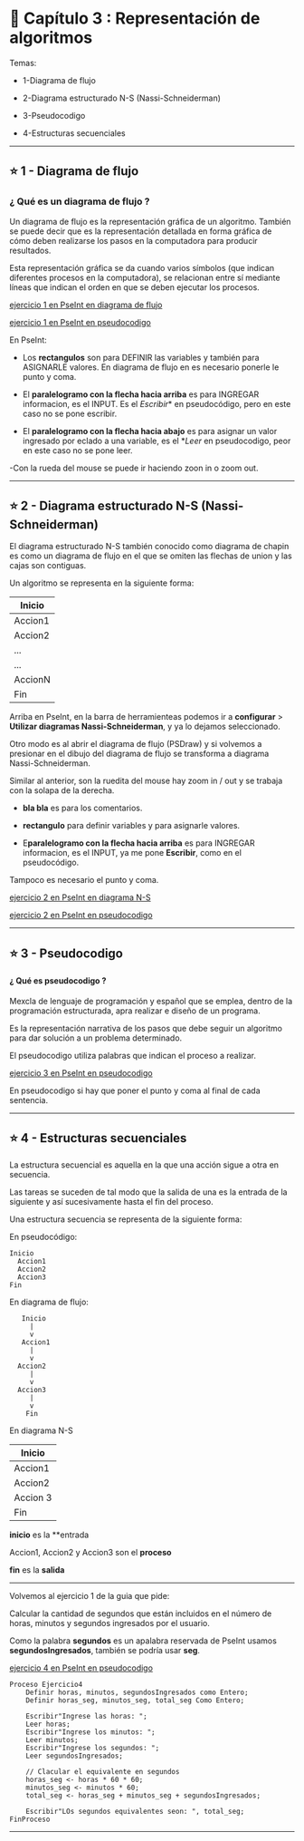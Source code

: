 # :book: Capítulo 3 : Representación de algoritmos


Temas:

- 1-Diagrama de flujo

- 2-Diagrama estructurado N-S (Nassi-Schneiderman)

- 3-Pseudocodigo 

- 4-Estructuras secuenciales

---

## :star: 1 - Diagrama de flujo

### ¿ Qué es un diagrama de flujo ?

Un diagrama de flujo es la representación gráfica de un algoritmo. También se puede decir que es la representación  detallada en forma gráfica de cómo deben realizarse los pasos en la computadora para producir resultados.

Esta representación gráfica se da cuando varios símbolos (que indican diferentes procesos en la computadora), se relacionan entre sí mediante líneas que indican el orden en que se deben ejecutar los procesos.

[ejercicio 1 en PseInt en diagrama de flujo](https://github.com/eugenia1984/UTNFRSR-ingreso/tree/main/programacion/capitulo3/ejercicio1.png)

[ejercicio 1 en PseInt en pseudocodigo](https://github.com/eugenia1984/UTNFRSR-ingreso/tree/main/programacion/capitulo3/ejercicio1.psc)

En PseInt:

- Los **rectangulos** son para DEFINIR las variables y también para ASIGNARLE valores. En diagrama de flujo en es necesario ponerle le punto y coma.

- El **paralelogramo con la flecha hacia arriba** es para INGREGAR informacion, es el INPUT. Es el *Escribir** en pseudocódigo, pero en este caso no se pone  escribir.

- El **paralelogramo con la flecha hacia abajo** es para asignar un valor ingresado por eclado a una variable, es el **Leer* en pseudocodigo, peor en este caso no se pone leer.

-Con la rueda del mouse se puede ir haciendo zoon in o zoom out.

---

## :star:  2 - Diagrama estructurado N-S (Nassi-Schneiderman)

El diagrama estructurado N-S también conocido como diagrama de chapin es como un diagrama de flujo en el que se omiten las flechas de union y las cajas son contiguas. 

Un algoritmo se representa en la siguiente forma:

| Inicio |
| ------ |
| Accion1 |
| Accion2 |
| ... |
| ... |
| AccionN |
| Fin |

Arriba en PseInt, en la barra de herramienteas podemos ir a  **configurar** > **Utilizar diagramas Nassi-Schneiderman**, y ya lo dejamos seleccionado.

Otro modo es al abrir el diagrama de flujo (PSDraw) y si volvemos a presionar en el dibujo del diagrama de flujo se transforma a diagrama  Nassi-Schneiderman.


Similar al anterior, son la ruedita del mouse hay zoom in / out y se trabaja con la solapa de la derecha.

- **bla bla** es para los comentarios.

- **rectangulo** para definir variables y para asignarle valores.

- E**paralelogramo con la flecha hacia arriba** es para INGREGAR informacion, es el INPUT, ya me pone **Escribir**, como en el pseudocódigo.

Tampoco es necesario el punto y coma.

[ejercicio 2 en PseInt en diagrama N-S](https://github.com/eugenia1984/UTNFRSR-ingreso/tree/main/programacion/capitulo3/ejercicio2.png)

[ejercicio 2 en PseInt en pseudocodigo](https://github.com/eugenia1984/UTNFRSR-ingreso/tree/main/programacion/capitulo3/ejercicio2.psc)

---

## :star: 3 - Pseudocodigo 

#### ¿ Qué es pseudocodigo ?

Mexcla de lenguaje de programación y español que se emplea, dentro de la programación estructurada, apra realizar e diseño de un programa.

Es la representación narrativa de los pasos que debe seguir un algoritmo para dar solución a un problema determinado.

El pseudocodigo utiliza palabras que indican el proceso a realizar.

[ejercicio 3 en PseInt en pseudocodigo](https://github.com/eugenia1984/UTNFRSR-ingreso/tree/main/programacion/capitulo3/ejercicio3.psc)


En pseudocodigo si hay que poner el punto y coma al final de cada sentencia.

---

## :star: 4 - Estructuras secuenciales

La estructura secuencial es aquella en la que una acción sigue a otra en secuencia.

Las tareas se suceden de tal modo que la salida de una es la entrada de la siguiente y así sucesivamente hasta el fin del proceso.

Una estructura secuencia se representa de la siguiente forma:

En pseudocódigo:
```
Inicio
  Accion1
  Accion2
  Accion3
Fin
```

En diagrama de flujo:
```
   Inicio
     |
     v
   Accion1
     |
     v
  Accion2
     |
     v
  Accion3
     |
     v
    Fin
```

En diagrama N-S

| Inicio |
| ------ |
| Accion1 |
| Accion2 |
| Accion 3 |
| Fin |


**inicio** es la **entrada

Accion1, Accion2 y Accion3 son el **proceso**

**fin** es la **salida**

---

Volvemos al ejercicio 1 de la guia que pide:

Calcular la cantidad de segundos que están incluidos en el número de horas, minutos y segundos ingresados por el usuario.

Como la palabra **segundos** es un apalabra reservada de PseInt usamos **segundosIngresados**, también se podría usar **seg**.

[ejercicio 4 en PseInt en pseudocodigo](https://github.com/eugenia1984/UTNFRSR-ingreso/tree/main/programacion/capitulo3/ejercicio4.psc)

```
Proceso Ejercicio4
	Definir horas, minutos, segundosIngresados como Entero;
	Definir horas_seg, minutos_seg, total_seg Como Entero;
	
	Escribir"Ingrese las horas: ";
	Leer horas;
	Escribir"Ingrese los minutos: ";
	Leer minutos;
	Escribir"Ingrese los segundos: ";
	Leer segundosIngresados;
	
	// Clacular el equivalente en segundos
	horas_seg <- horas * 60 * 60;
	minutos_seg <- minutos * 60;
	total_seg <- horas_seg + minutos_seg + segundosIngresados;
	
	Escribir"LOs segundos equivalentes seon: ", total_seg;
FinProceso
```

---